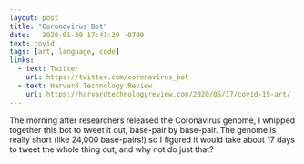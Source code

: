 ```yaml
---
layout: post
title: "Coronovirus Bot"
date:   2020-01-30 17:41:39 -0700
text: covid
tags: [art, language, code]
links:
  - text: Twitter
    url: https://twitter.com/coronavirus_bot
  - text: Harvard Technology Review
    url: https://harvardtechnologyreview.com/2020/05/17/covid-19-art/
---
```

The morning after researchers released the Coronavirus genome, I whipped together this bot to tweet it out, base-pair by base-pair. The genome is really short (like 24,000 base-pairs!) so I figured it would take about 17 days to tweet the whole thing out, and why not do just that?